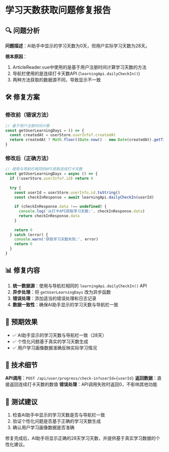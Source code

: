 # 学习天数获取问题修复报告

## 🔍 问题分析

**问题描述**：AI助手中显示的学习天数为0天，但用户实际学习天数为28天。

**根本原因**：
1. ArticleReader.vue中使用的是基于用户注册时间计算学习天数的方法
2. 导航栏使用的是连续打卡天数API (`learningApi.dailyCheckIn()`)
3. 两种方法获取的数据源不同，导致显示不一致

## 🛠️ 修复方案

### 修改前（错误方法）
```javascript
// 基于用户注册时间计算
const getUserLearningDays = () => {
  const createdAt = userStore.userInfo?.createdAt
  return createdAt ? Math.floor((Date.now() - new Date(createdAt).getTime()) / (1000 * 60 * 60 * 24)) : 0
}
```

### 修改后（正确方法）
```javascript
// 使用与导航栏相同的API获取连续打卡天数
const getUserLearningDays = async () => {
  if (!userStore.userInfo?.id) return 0
  
  try {
    const userId = userStore.userInfo.id.toString()
    const checkInResponse = await learningApi.dailyCheckIn(userId)
    
    if (checkInResponse.data !== undefined) {
      console.log('从打卡API获取学习天数:', checkInResponse.data)
      return checkInResponse.data
    }
    
    return 0
  } catch (error) {
    console.warn('获取学习天数失败:', error)
    return 0
  }
}
```

## 📊 修复内容

1. **统一数据源**：使用与导航栏相同的 `learningApi.dailyCheckIn()` API
2. **异步处理**：将 `getUserLearningDays` 改为异步函数
3. **错误处理**：添加适当的错误处理和日志记录
4. **数据一致性**：确保AI助手显示的学习天数与导航栏一致

## 🎯 预期效果

- ✅ AI助手显示的学习天数与导航栏一致（28天）
- ✅ 个性化问题基于真实的学习天数生成
- ✅ 用户学习画像数据准确反映实际学习情况

## 🔧 技术细节

**API调用**：`POST /api/user/progress/check-in?userId={userId}`
**返回数据**：直接返回连续打卡天数的数值
**错误处理**：API调用失败时返回0，不影响其他功能

## 📝 测试建议

1. 检查AI助手中显示的学习天数是否与导航栏一致
2. 验证个性化问题是否基于正确的学习天数生成
3. 确认用户学习画像数据是否准确

修复完成后，AI助手将显示正确的28天学习天数，并提供基于真实学习数据的个性化建议。
